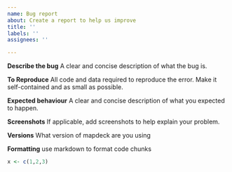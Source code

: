 ```yaml
---
name: Bug report
about: Create a report to help us improve
title: ''
labels: ''
assignees: ''

---
```


**Describe the bug**
A clear and concise description of what the bug is.

**To Reproduce**
All code and data required to reproduce the error. Make it self-contained and as small as possible.

**Expected behaviour**
A clear and concise description of what you expected to happen.

**Screenshots**
If applicable, add screenshots to help explain your problem.

**Versions**
What version of mapdeck are you using

**Formatting**
use markdown to format code chunks
```r
x <- c(1,2,3)
```

